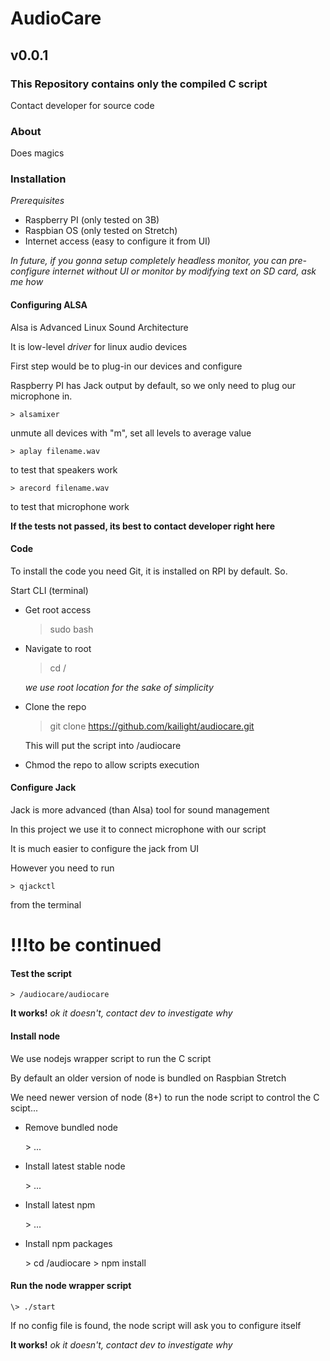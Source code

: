 # AudioCare

## v0.0.1

### This Repository contains only the compiled C script

Contact developer for source code

### About 

Does magics

### Installation

*Prerequisites*

* Raspberry PI (only tested on 3B)
* Raspbian OS (only tested on Stretch)
* Internet access (easy to configure it from UI)

*In future, if you gonna setup completely headless monitor, you can pre-configure internet
 without UI or monitor by modifying text on SD card, ask me how* 
 
#### Configuring ALSA

Alsa is Advanced Linux Sound Architecture

It is low-level *driver* for linux audio devices

First step would be to plug-in our devices and configure

Raspberry PI has Jack output by default, so we only need to plug our microphone in.

    > alsamixer
    
unmute all devices with "m", set all levels to average value

    > aplay filename.wav
    
to test that speakers work

    > arecord filename.wav
    
to test that microphone work

**If the tests not passed, its best to contact developer right here**

#### Code

To install the code you need Git, it is installed on RPI by default. So.

Start CLI (terminal)

* Get root access 

    > sudo bash

* Navigate to root
    
    > cd /

    *we use root location for the sake of simplicity* 

* Clone the repo

    > git clone https://github.com/kailight/audiocare.git
    
  This will put the script into /audiocare
  
* Chmod the repo to allow scripts execution  
  
#### Configure Jack

Jack is more advanced (than Alsa) tool for sound management

In this project we use it to connect microphone with our script

It is much easier to configure the jack from UI 

However you need to run 

    > qjackctl
    
from the terminal

# !!!to be continued

#### Test the script

    > /audiocare/audiocare
    
**It works!** *ok it doesn't, contact dev to investigate why*

#### Install node

We use nodejs wrapper script to run the C script 

By default an older version of node is bundled on Raspbian Stretch

We need newer version of node (8+) to run the node script to control the C scipt...

* Remove bundled node
 
    \> ...
    
* Install latest stable node    
    
    \> ...
    
* Install latest npm 

    \> ...
    
* Install npm packages          
    
    \> cd /audiocare
    \> npm install
    
#### Run the node wrapper script

    \> ./start
    
If no config file is found, the node script will ask you to configure itself    
    
**It works!** *ok it doesn't, contact dev to investigate why*    